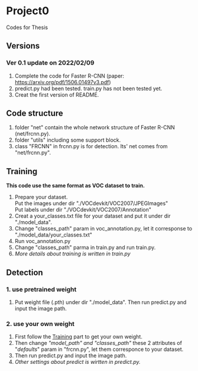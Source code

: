 # Project0
Codes for Thesis

## Versions
### Ver 0.1  update on 2022/02/09
1. Complete the code for Faster R-CNN (paper: https://arxiv.org/pdf/1506.01497v3.pdf)
2. predict.py had been tested. train.py has not been tested yet.
3. Creat the first version of README.


## Code structure
1. folder "net" contain the whole network structure of Faster R-CNN (net/frcnn.py).
2. folder "utils" including some support block.
3. class "FRCNN" in frcnn.py is for detection. Its' net comes from "net/frcnn.py".


## Training
__This code use the same format as VOC dataset to train.__
1. Prepare your dataset.  
   Put the images under dir "./VOCdevkit/VOC2007/JPEGImages"  
   Put labels under dir "./VOCdevkit/VOC2007/Annotation"
2. Creat a your_classes.txt file for your dataset and put it under dir "./model_data".
3. Change "classes_path" param in voc_annotation.py, let it corresponse to "./model_data/your_classes.txt"
4. Run voc_annotation.py
5. Change "classes_path" parma in train.py and run train.py.
6. _More details about training is written in train.py_

## Detection
### 1. use pretrained weight
1. Put weight file (.pth) under dir "./model_data". Then run predict.py and input the image path.
### 2. use your own weight
1. First follow the [Training](#Training) part to get your own weight.
2. Then change _"model_path" and "classes_path"_ these 2 attributes of "_defaults_" param in "frcnn.py", let them corresponce to your dataset.
3. Then run predict.py and input the image path.
4. _Other settings about predict is wirtten in predict.py._
